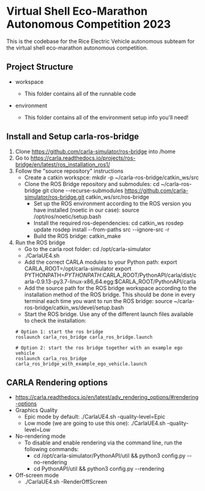 # Virtual Shell Eco-Marathon Autonomous Competition 2023
This is the codebase for the Rice Electric Vehicle autonomous subteam for the
virtual shell eco-marathon autonomous competition.

## Project Structure
- workspace
    - This folder contains all of the runnable code

- environment
    - This folder contains all of the environment setup info you'll need!
    
    
## Install and Setup carla-ros-bridge

1. Clone https://github.com/carla-simulator/ros-bridge into /home
2. Go to https://carla.readthedocs.io/projects/ros-bridge/en/latest/ros_installation_ros1/
3. Follow the "source repository" instructions
	- Create a catkin workspce: mkdir -p ~/carla-ros-bridge/catkin_ws/src
	- Clone the ROS Bridge repository and submodules: 
		cd ~/carla-ros-bridge
    		git clone --recurse-submodules https://github.com/carla-simulator/ros-bridge.git catkin_ws/src/ros-bridge
    	- Set up the ROS environment according to the ROS version you have installed (noetic in our case): 
    		source /opt/ros/noetic/setup.bash
    	- Install the required ros-dependencies:
    		cd catkin_ws
    		rosdep update
    		rosdep install --from-paths src --ignore-src -r
    	- Build the ROS bridge:
    		catkin_make
4. Run the ROS bridge
	- Go to the carla root folder: cd /opt/carla-simulator
	- ./CarlaUE4.sh
	- Add the correct CARLA modules to your Python path:
		export CARLA_ROOT=/opt/carla-simulator
		export PYTHONPATH=$PYTHONPATH:$CARLA_ROOT/PythonAPI/carla/dist/carla-0.9.13-py3.7-linux-x86_64.egg:$CARLA_ROOT/PythonAPI/carla
	- Add the source path for the ROS bridge workspace according to the installation method of the ROS bridge. This should be done in every terminal each time you want to run the ROS bridge:
		source ~/carla-ros-bridge/catkin_ws/devel/setup.bash
	- Start the ROS bridge. Use any of the different launch files available to check the installation:
    ```
    # Option 1: start the ros bridge
    roslaunch carla_ros_bridge carla_ros_bridge.launch

    # Option 2: start the ros bridge together with an example ego vehicle
    roslaunch carla_ros_bridge carla_ros_bridge_with_example_ego_vehicle.launch
    ```
    
## CARLA Rendering options
- https://carla.readthedocs.io/en/latest/adv_rendering_options/#rendering-options
- Graphics Quality
	- Epic mode by default: ./CarlaUE4.sh -quality-level=Epic
	- Low mode (we are going to use this one): ./CarlaUE4.sh -quality-level=Low
- No-rendering mode
	- To disable and enable rendering via the command line, run the following commands:
		- cd /opt/carla-simulator/PythonAPI/util && python3 config.py --no-rendering
		- cd PythonAPI/util && python3 config.py --rendering
- Off-screen mode
	- ./CarlaUE4.sh -RenderOffScreen
